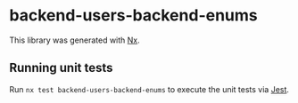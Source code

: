 # backend-users-backend-enums

This library was generated with [Nx](https://nx.dev).

## Running unit tests

Run `nx test backend-users-backend-enums` to execute the unit tests via [Jest](https://jestjs.io).
